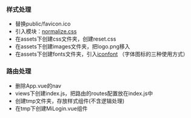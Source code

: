 ### 样式处理
+ 替换public/favicon.ico
+ 引入模块：[normalize.css](https://github.com/necolas/normalize.css)
+ 在assets下创建css文件夹，创建reset.css
+ 在assets下创建images文件夹，把logo.png移入
+ 在assets下创建fonts文件夹，引入[iconfont](http://www.iconfont.cn/)
（字体图标的三种使用方式）

### 路由处理
+ 删除App.vue的nav
+ views下创建index.js，把路由的routes配置放在index.js中
+ 创建tmp文件夹，存放样式组件(不含逻辑处理)
+ 在tmp下创建MiLogin.vue组件
